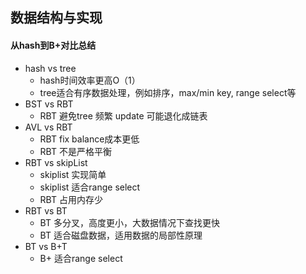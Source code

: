 ## 数据结构与实现

#### 从hash到B+对比总结

* hash  vs  tree
    * hash时间效率更高O（1）
    * tree适合有序数据处理，例如排序，max/min key, range select等
* BST vs RBT
    * RBT 避免tree 频繁 update 可能退化成链表
* AVL vs  RBT
    * RBT fix balance成本更低
    * RBT 不是严格平衡
* RBT vs skipList
    * skiplist 实现简单
    * skiplist 适合range select
    * RBT 占用内存少
* RBT vs BT
    * BT 多分叉，高度更小，大数据情况下查找更快
    * BT 适合磁盘数据，适用数据的局部性原理
* BT vs B+T
    * B+ 适合range select


#### 
